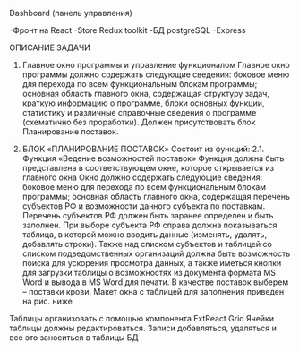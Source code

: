 Dashboard (панель управления)

-Фронт на React
-Store Redux toolkit
-БД postgreSQL
-Express



ОПИСАНИЕ ЗАДАЧИ

1. Главное окно программы и управление функционалом
Главное окно программы должно содержать следующие сведения:
боковое меню для перехода по всем функциональным блокам программы;
основная область главного окна, содержащая структуру задач, краткую информацию о программе, блоки основных функции, статистику и различные справочные сведения о программе (схематично без проработки). Должен присутствовать блок Планирование поставок.

2. БЛОК «ПЛАНИРОВАНИЕ ПОСТАВОК»
Состоит из функций: 
2.1. Функция «Ведение возможностей поставок»
Функция должна быть представлена в соответствующем окне, которое открывается из главного окна
Окно должно содержать следующие сведения:
боковое меню для перехода по всем функциональным блокам программы;
основная область главного окна, содержащая перечень субъектов РФ и возможности данного субъекта по поставкам.
Перечень субъектов РФ должен быть заранее определен и быть заполнен. При выборе субъекта РФ справа должна показываться таблица, в которой можно вводить данные (изменять, удалять, добавлять строки). Также над списком субъектов и таблицей со списком подведомственных организаций должна быть возможность поиска для ускорения просмотра данных, а также иметься кнопки для загрузки таблицы о возможностях из документа формата MS Word и вывода в MS Word для печати.
В качестве поставок выберем – поставки крови.
Макет окна с таблицей для заполнения приведен на рис. ниже

Таблицы организовать с помощью компонента ExtReact Grid
Ячейки таблицы должны редактироваться. Записи добавляться, удаляться и все это заноситься в таблицы БД